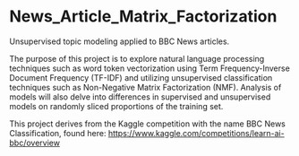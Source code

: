 # News_Article_Matrix_Factorization

Unsupervised topic modeling applied to BBC News articles.

The purpose of this project is to explore natural language processing techniques such as word token vectorization using Term Frequency-Inverse Document Frequency (TF-IDF) and utilizing unsupervised classification techniques such as Non-Negative Matrix Factorization (NMF). Analysis of models will also delve into differences in supervised and unsupervised models on randomly sliced proportions of the training set.

This project derives from the Kaggle competition with the name BBC News Classification, found here: https://www.kaggle.com/competitions/learn-ai-bbc/overview